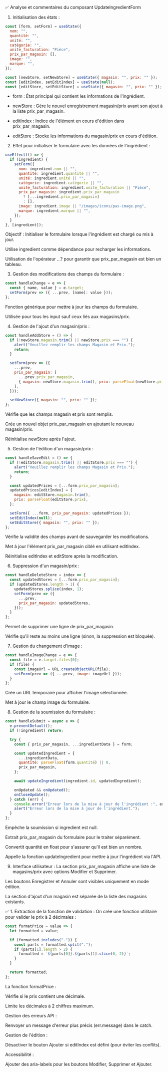 ✅ Analyse et commentaires du composant UpdateIngredientForm

1. Initialisation des états :

```javascript
const [form, setForm] = useState({
  nom: "",
  quantité: "",
  unité: "",
  catégorie: "",
  unite_facturation: "Pièce",
  prix_par_magasin: [],
  image: "",
  marque: "",
});

const [newStore, setNewStore] = useState({ magasin: "", prix: "" });
const [editIndex, setEditIndex] = useState(null);
const [editStore, setEditStore] = useState({ magasin: "", prix: "" });
```

- form : État principal qui contient les informations de l'ingrédient.

- newStore : Gère le nouvel enregistrement magasin/prix avant son ajout à la liste prix_par_magasin.

- editIndex : Indice de l'élément en cours d'édition dans prix_par_magasin.

- editStore : Stocke les informations du magasin/prix en cours d'édition.

2. Effet pour initialiser le formulaire avec les données de l'ingrédient :

```javascript
useEffect(() => {
  if (ingredient) {
    setForm({
      nom: ingredient.nom || "",
      quantité: ingredient.quantité || "",
      unité: ingredient.unité || "",
      catégorie: ingredient.catégorie || "",
      unite_facturation: ingredient.unite_facturation || "Pièce",
      prix_par_magasin: ingredient.prix_par_magasin
        ? [...ingredient.prix_par_magasin]
        : [],
      image: ingredient.image || "/images/icons/pas-image.png",
      marque: ingredient.marque || "",
    });
  }
}, [ingredient]);
```

Objectif : Initialiser le formulaire lorsque l'ingrédient est chargé ou mis à jour.

Utilise ingredient comme dépendance pour recharger les informations.

Utilisation de l'opérateur ...? pour garantir que prix_par_magasin est bien un tableau.

3. Gestion des modifications des champs du formulaire :

```javascript
const handleChange = e => {
  const { name, value } = e.target;
  setForm(prev => ({ ...prev, [name]: value }));
};
```

Fonction générique pour mettre à jour les champs du formulaire.

Utilisée pour tous les input sauf ceux liés aux magasins/prix.

4. Gestion de l'ajout d'un magasin/prix :

```javascript
const handleAddStore = () => {
  if (!newStore.magasin.trim() || newStore.prix === "") {
    alert("Veuillez remplir les champs Magasin et Prix.");
    return;
  }

  setForm(prev => ({
    ...prev,
    prix_par_magasin: [
      ...prev.prix_par_magasin,
      { magasin: newStore.magasin.trim(), prix: parseFloat(newStore.prix) },
    ],
  }));

  setNewStore({ magasin: "", prix: "" });
};
```

Vérifie que les champs magasin et prix sont remplis.

Crée un nouvel objet prix_par_magasin en ajoutant le nouveau magasin/prix.

Réinitialise newStore après l'ajout.

5. Gestion de l'édition d'un magasin/prix :

```javascript
const handleSaveEdit = () => {
  if (!editStore.magasin.trim() || editStore.prix === "") {
    alert("Veuillez remplir les champs Magasin et Prix.");
    return;
  }

  const updatedPrices = [...form.prix_par_magasin];
  updatedPrices[editIndex] = {
    magasin: editStore.magasin.trim(),
    prix: parseFloat(editStore.prix),
  };

  setForm({ ...form, prix_par_magasin: updatedPrices });
  setEditIndex(null);
  setEditStore({ magasin: "", prix: "" });
};
```

Vérifie la validité des champs avant de sauvegarder les modifications.

Met à jour l'élément prix_par_magasin ciblé en utilisant editIndex.

Réinitialise editIndex et editStore après la modification.

6. Suppression d'un magasin/prix :

```javascript
const handleDeleteStore = index => {
  const updatedStores = [...form.prix_par_magasin];
  if (updatedStores.length > 1) {
    updatedStores.splice(index, 1);
    setForm(prev => ({
      ...prev,
      prix_par_magasin: updatedStores,
    }));
  }
};
```

Permet de supprimer une ligne de prix_par_magasin.

Vérifie qu'il reste au moins une ligne (sinon, la suppression est bloquée).

7. Gestion du changement d'image :

```javascript
const handleImageChange = e => {
  const file = e.target.files[0];
  if (file) {
    const imageUrl = URL.createObjectURL(file);
    setForm(prev => ({ ...prev, image: imageUrl }));
  }
};
```

Crée un URL temporaire pour afficher l'image sélectionnée.

Met à jour le champ image du formulaire.

8. Gestion de la soumission du formulaire :

```javascript
const handleSubmit = async e => {
  e.preventDefault();
  if (!ingredient) return;

  try {
    const { prix_par_magasin, ...ingredientData } = form;

    const updatedIngredient = {
      ...ingredientData,
      quantité: parseFloat(form.quantité) || 0,
      prix_par_magasin,
    };

    await updateIngredient(ingredient.id, updatedIngredient);

    onUpdated && onUpdated();
    onCloseUpdate();
  } catch (err) {
    console.error("Erreur lors de la mise à jour de l'ingrédient :", err);
    alert("Erreur lors de la mise à jour de l'ingrédient.");
  }
};
```

Empêche la soumission si ingredient est null.

Extrait prix_par_magasin du formulaire pour le traiter séparément.

Convertit quantité en float pour s'assurer qu'il est bien un nombre.

Appelle la fonction updateIngredient pour mettre à jour l'ingrédient via l'API.

9. Interface utilisateur :
   La section prix_par_magasin affiche une liste de magasins/prix avec options Modifier et Supprimer.

Les boutons Enregistrer et Annuler sont visibles uniquement en mode édition.

La section d'ajout d'un magasin est séparée de la liste des magasins existants.

✅ 1. Extraction de la fonction de validation :
On crée une fonction utilitaire pour valider le prix à 2 décimales :

```javascript
const formatPrice = value => {
  let formatted = value;

  if (formatted.includes(".")) {
    const parts = formatted.split(".");
    if (parts[1].length > 2) {
      formatted = `${parts[0]}.${parts[1].slice(0, 2)}`;
    }
  }

  return formatted;
};
```

La fonction formatPrice :

Vérifie si le prix contient une décimale.

Limite les décimales à 2 chiffres maximum.

Gestion des erreurs API :

Renvoyer un message d'erreur plus précis (err.message) dans le catch.

Gestion de l'édition :

Désactiver le bouton Ajouter si editIndex est défini (pour éviter les conflits).

Accessibilité :

Ajouter des aria-labels pour les boutons Modifier, Supprimer et Ajouter.
